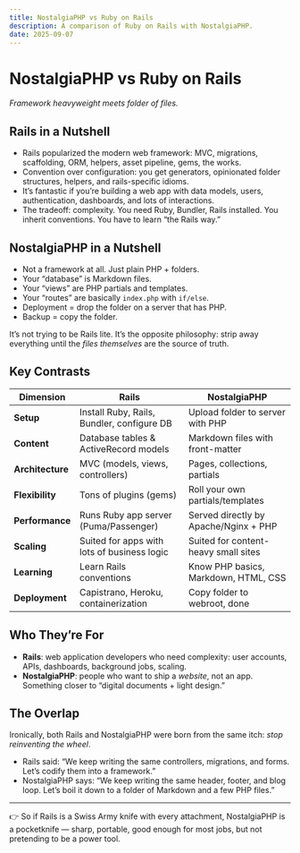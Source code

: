 ```yaml
---
title: NostalgiaPHP vs Ruby on Rails
description: A comparison of Ruby on Rails with NostalgiaPHP.
date: 2025-09-07
---
```


# NostalgiaPHP vs Ruby on Rails  
*Framework heavyweight meets folder of files.*

## Rails in a Nutshell
- Rails popularized the modern web framework: MVC, migrations, scaffolding, ORM, helpers, asset pipeline, gems, the works.  
- Convention over configuration: you get generators, opinionated folder structures, helpers, and rails-specific idioms.  
- It’s fantastic if you’re building a web app with data models, users, authentication, dashboards, and lots of interactions.  
- The tradeoff: complexity. You need Ruby, Bundler, Rails installed. You inherit conventions. You have to learn “the Rails way.”  

## NostalgiaPHP in a Nutshell
- Not a framework at all. Just plain PHP + folders.  
- Your “database” is Markdown files.  
- Your “views” are PHP partials and templates.  
- Your “routes” are basically `index.php` with `if/else`.  
- Deployment = drop the folder on a server that has PHP.  
- Backup = copy the folder.  

It’s not trying to be Rails lite. It’s the opposite philosophy: strip away everything until the *files themselves* are the source of truth.

## Key Contrasts

| Dimension        | Rails                                      | NostalgiaPHP                           |
|------------------|--------------------------------------------|----------------------------------------|
| **Setup**        | Install Ruby, Rails, Bundler, configure DB | Upload folder to server with PHP        |
| **Content**      | Database tables & ActiveRecord models       | Markdown files with front-matter        |
| **Architecture** | MVC (models, views, controllers)           | Pages, collections, partials            |
| **Flexibility**  | Tons of plugins (gems)                     | Roll your own partials/templates        |
| **Performance**  | Runs Ruby app server (Puma/Passenger)       | Served directly by Apache/Nginx + PHP   |
| **Scaling**      | Suited for apps with lots of business logic | Suited for content-heavy small sites    |
| **Learning**     | Learn Rails conventions                    | Know PHP basics, Markdown, HTML, CSS    |
| **Deployment**   | Capistrano, Heroku, containerization        | Copy folder to webroot, done            |

## Who They’re For
- **Rails**: web application developers who need complexity: user accounts, APIs, dashboards, background jobs, scaling.  
- **NostalgiaPHP**: people who want to ship a *website*, not an app. Something closer to “digital documents + light design.”  

## The Overlap
Ironically, both Rails and NostalgiaPHP were born from the same itch: *stop reinventing the wheel*.  
- Rails said: “We keep writing the same controllers, migrations, and forms. Let’s codify them into a framework.”  
- NostalgiaPHP says: “We keep writing the same header, footer, and blog loop. Let’s boil it down to a folder of Markdown and a few PHP files.”  

---

👉 So if Rails is a Swiss Army knife with every attachment, NostalgiaPHP is a pocketknife — sharp, portable, good enough for most jobs, but not pretending to be a power tool.  